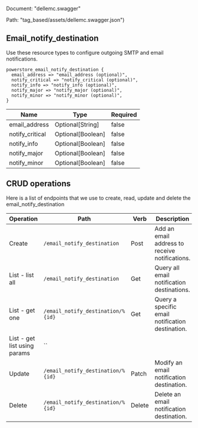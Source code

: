 Document: "dellemc.swagger"


Path: "tag_based/assets/dellemc.swagger.json")

## Email_notify_destination

Use these resource types to configure outgoing SMTP and email notifications.

```puppet
powerstore_email_notify_destination {
  email_address => "email_address (optional)",
  notify_critical => "notify_critical (optional)",
  notify_info => "notify_info (optional)",
  notify_major => "notify_major (optional)",
  notify_minor => "notify_minor (optional)",
}
```

| Name        | Type           | Required       |
| ------------- | ------------- | ------------- |
|email_address | Optional[String] | false |
|notify_critical | Optional[Boolean] | false |
|notify_info | Optional[Boolean] | false |
|notify_major | Optional[Boolean] | false |
|notify_minor | Optional[Boolean] | false |



## CRUD operations

Here is a list of endpoints that we use to create, read, update and delete the email_notify_destination

| Operation | Path | Verb | Description | OperationID |
| ------------- | ------------- | ------------- | ------------- | ------------- |
|Create|`/email_notify_destination`|Post|Add an email address to receive notifications.|email_notify_destination_create|
|List - list all|`/email_notify_destination`|Get|Query all email notification destinations.|email_notify_destination_collection_query|
|List - get one|`/email_notify_destination/%{id}`|Get|Query a specific email notification destination.|email_notify_destination_instance_query|
|List - get list using params|``||||
|Update|`/email_notify_destination/%{id}`|Patch|Modify an email notification destination.|email_notify_destination_modify|
|Delete|`/email_notify_destination/%{id}`|Delete|Delete an email notification destination.|email_notify_destination_delete|
